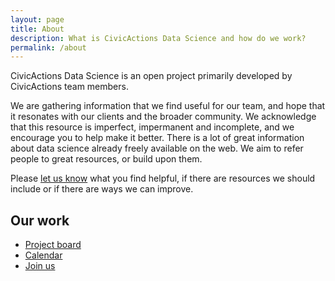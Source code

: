 ```yaml
---
layout: page
title: About
description: What is CivicActions Data Science and how do we work?
permalink: /about
---
```


CivicActions Data Science is an open project primarily developed by CivicActions 
team members. 


We are gathering information that we find useful for our team, and hope that it 
resonates with our clients and the broader community. We acknowledge that this 
resource is imperfect, impermanent and incomplete, and we encourage you to help 
make it better. There is a lot of great information about data science already 
freely available on the web. We aim to refer people to great resources, or build 
upon them.

Please [let us know](https://datascience.civicactions.com/contact) what you find 
helpful, if there are resources we should include or if there are ways we can 
improve.

## Our work
* [Project board](https://github.com/CivicActions/datascience/projects/1)
* [Calendar](/calendar)
* [Join us](/join)